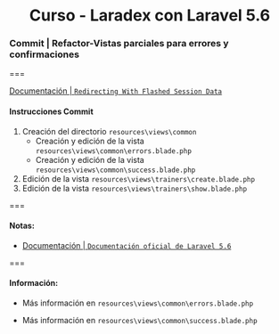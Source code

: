 
<!-- title -->
<h1 align="center">Curso - Laradex con Laravel 5.6</h1>
<!-- end title -->

<!-- commit name -->
### Commit | __Refactor-Vistas parciales para errores y confirmaciones__
<!-- end commit name -->
===
<!-- official documentation -->
[Documentación | `Redirecting With Flashed Session Data`](https://laravel.com/docs/5.6/responses#redirecting-with-flashed-session-data)
<!-- end official documentation -->

<!-- commit instructions -->
#### Instrucciones Commit
1. Creación del directorio `resources\views\common`
   - Creación y edición de la vista `resources\views\common\errors.blade.php`
   - Creación y edición de la vista `resources\views\common\success.blade.php`
2. Edición de la vista `resources\views\trainers\create.blade.php`
3. Edición de la vista `resources\views\trainers\show.blade.php`
<!-- end commit instructions -->
===
<!-- notes -->
#### Notas:
- [Documentación | `Documentación oficial de Laravel 5.6`](https://laravel.com/docs/5.6)
<!-- end notes -->
===
<!-- information -->
#### Información:
- Más información en `resources\views\common\errors.blade.php`

- Más información en `resources\views\common\success.blade.php`
<!-- end information -->